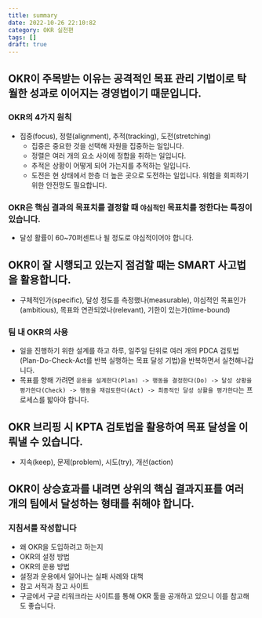 ```yaml
---
title: summary
date: 2022-10-26 22:10:82
category: OKR 실천편
tags: []
draft: true
---
```


## OKR이 주목받는 이유는 공격적인 목표 관리 기법이로 탁월한 성과로 이어지는 경영법이기 때문입니다.

### OKR의 4가지 원칙

- 집중(focus), 정렬(alignment), 추적(tracking), 도전(stretching)
  - 집중은 중요한 것을 선택해 자원을 집중하는 일입니다.
  - 정렬은 여러 개의 요소 사이에 정합을 취하는 일입니다.
  - 추적은 상황이 어떻게 되어 가는지를 추적하는 일입니다.
  - 도전은 현 상태에서 한층 더 높은 곳으로 도전하는 일입니다. 위험을 회피하기 위한 안전망도 필요합니다.

### OKR은 핵심 결과의 목표치를 결정할 때 `야심적인` 목표치를 정한다는 특징이 있습니다.

- 달성 활률이 60~70퍼센트나 될 정도로 야심적이어야 합니다.

## OKR이 잘 시행되고 있는지 점검할 때는 SMART 사고법을 활용합니다.

- 구체적인가(specific), 달성 정도를 측정했나(measurable), 야심적인 목표인가(ambitious), 목표와 연관되었나(relevant), 기한이 있는가(time-bound)

### 팀 내 OKR의 사용

- 일을 진행하기 위한 설계를 하고 하루, 일주일 단위로 여러 개의 PDCA 검토법(Plan-Do-Check-Act를 반복 실행하는 목표 달성 기법)을 반복하면서 실천해나갑니다.
- 목표를 향해 가려면 `운용을 설계한다(Plan) -> 행동을 결정한다(Do) -> 달성 상황을 평가한다(Check) -> 행동을 재검토한다(Act) -> 최종적인 달성 상활을 평가한다`는 프로세스를 밟아야 합니다.

## OKR 브리핑 시 KPTA 검토법을 활용하여 목표 달성을 이뤄낼 수 있습니다.

- 지속(keep), 문제(problem), 시도(try), 개선(action)

## OKR이 상승효과를 내려면 상위의 핵심 결과지표를 여러 개의 팀에서 달성하는 형태를 취해야 합니다.

### 지침서를 작성합니다

- 왜 OKR을 도입하려고 하는지
- OKR의 설정 방법
- OKR의 운용 방법
- 설정과 운용에서 일어나는 실패 사례와 대책
- 참고 서적과 참고 사이트
- 구글에서 구글 리워크라는 사이트를 통해 OKR 툴을 공개하고 있으니 이를 참고해도 좋습니다.
